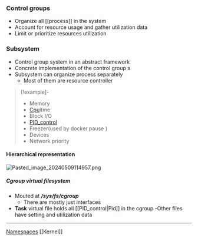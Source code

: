 ### Control groups 
- Organize  all [[process]] in the system 
- Account for resource usage and gather utilization data 
- Limit or prioritize resources utilization 


### Subsystem
- Control group system in an abstract framework 
- Concrete implementation of the control group s
-  Subsystem can organize process separately 
	- Most of them are resource controller


 >[!example]-
 >- Memory
 >- [Cpu](/obisdian_ntoes/notes_obsidian/Linux/Kernel/Cpu.md)itme 
 >- Block I/O
 >- [PID_control](/PID_control.md)
 >- Freezer(used by docker pause )
 >- Devices 
 >- Network priority 

#### Hierarchical representation 
![Pasted_image_20240509114957.png](/static/Pasted_image_20240509114957.png)
##### Cgroup virtual filesystem 
- Mouted at ***/sys/fs/cgroup***
	- There are mostly just interfaces
- **Task** virtual file holds all [[PID_control|Pid]] in the cgroup 
-Other files have setting and utilization data 


--- 
[Namespaces](/Namespaces.md) [[Kernel]]


